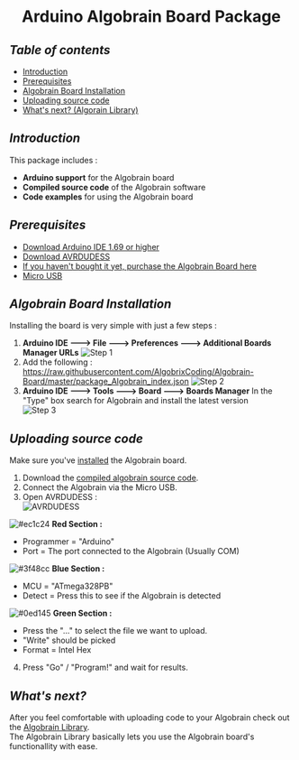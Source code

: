 <h1 align="center">Arduino Algobrain Board Package</h1>

## *Table of contents*
 - [Introduction](https://github.com/AlgobrixCoding/Algobrain-Board#introduction)
 - [Prerequisites](https://github.com/AlgobrixCoding/Algobrain-Board#prerequisites)
 - [Algobrain Board Installation](https://github.com/AlgobrixCoding/Algobrain-Board#algobrain-board-installation)
 - [Uploading source code](https://github.com/AlgobrixCoding/Algobrain-Board#uploading-source-code)
 - [What's next? (Algorain Library)](https://github.com/AlgobrixCoding/Algobrain-Board#whats-next)

## *Introduction*
This package includes :

 - **Arduino support** for the Algobrain board
 - **Compiled source code** of the Algobrain software
 - **Code examples** for using the Algobrain board
## *Prerequisites*
 - [Download Arduino IDE 1.69 or higher](https://www.arduino.cc)
 - [Download AVRDUDESS](http://blog.zakkemble.net/avrdudess-a-gui-for-avrdude/)
 - [If you haven't bought it yet, purchase the Algobrain Board here](http://www.algobrix.com/)
 - [Micro USB](https://www.amazon.com/s?k=Micro%20USB)
## *Algobrain Board Installation*
Installing the board is very simple with just a few steps :
1. **Arduino IDE ---> File ---> Preferences ---> Additional Boards Manager URLs**
![Step 1](https://i.imgur.com/gLPYp0q.png)
2. Add the following :</br>
https://raw.githubusercontent.com/AlgobrixCoding/Algobrain-Board/master/package_Algobrain_index.json
![Step 2](https://i.imgur.com/tk5hSfY.png)
3. **Arduino IDE ---> Tools ---> Board ---> Boards Manager**
In the "Type" box search for Algobrain and install the latest version </br>
![Step 3](https://i.imgur.com/yYPASMb.png)
## *Uploading source code*
Make sure you've [installed](https://github.com/AlgobrixCoding/Algobrain-Board/blob/master/README.md#algobrain-board-installation) the Algobrain board.
1. Download the [compiled algobrain source code](https://github.com/AlgobrixCoding/Algobrain-Board/tree/master/Compiled%20Algobrain).
2. Connect the Algobrain via the Micro USB.
3. Open AVRDUDESS : </br>
![AVRDUDESS](https://i.imgur.com/Q6Pxwr7.png)

![#ec1c24](https://placehold.it/15/ec1c24/000000?text=+) **Red Section :**
- Programmer = "Arduino"
- Port = The port connected to the Algobrain (Usually COM<??>)

![#3f48cc](https://placehold.it/15/3f48cc/000000?text=+) **Blue Section :**
- MCU = "ATmega328PB"
- Detect = Press this to see if the Algobrain is detected

![#0ed145](https://placehold.it/15/0ed145/000000?text=+) **Green Section :**
- Press the "..." to select the file we want to upload.
- "Write" should be picked
- Format = Intel Hex

4. Press "Go" / "Program!" and wait for results.
## *What's next?*
After you feel comfortable with uploading code to your Algobrain check out the [Algobrain Library](https://github.com/AlgobrixCoding/AlgobrainLib).</br>
The Algobrain Library basically lets you use the Algobrain board's functionallity with ease.
